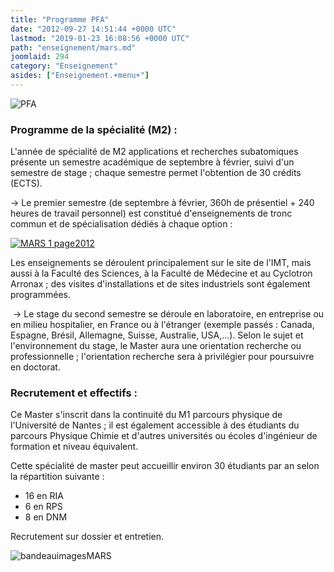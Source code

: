 ```yaml
---
title: "Programme PFA"
date: "2012-09-27 14:51:44 +0000 UTC"
lastmod: "2019-01-23 16:08:56 +0000 UTC"
path: "enseignement/mars.md"
joomlaid: 294
category: "Enseignement"
asides: ["Enseignement.+menu+"]
---
```

![PFA](images/Enseignement/PFA.png)

### Programme de la spécialité (M2) :

L'année de spécialité de M2 applications et recherches subatomiques présente un semestre académique de septembre à février, suivi d'un semestre de stage ; chaque semestre permet l'obtention de 30 crédits (ECTS).

→ Le premier semestre (de septembre à février, 360h de présentiel + 240 heures de travail personnel) est constitué d'enseignements de tronc commun et de spécialisation dédiés à chaque option :

[![MARS 1 page2012](images/Enseignement/MARS_1_page2012.jpg)](images/Enseignement/MARS_1_page2012.jpg "MARS 1 page2012")

Les enseignements se déroulent principalement sur le site de l'IMT, mais aussi à la Faculté des Sciences, à la Faculté de Médecine et au Cyclotron Arronax ; des visites d'installations et de sites industriels sont également programmées.

 → Le stage du second semestre se déroule en laboratoire, en entreprise ou en milieu hospitalier, en France ou à l'étranger (exemple passés : Canada, Espagne, Brésil, Allemagne, Suisse, Australie, USA,...). Selon le sujet et l'environnement du stage, le Master aura une orientation recherche ou professionnelle ; l'orientation recherche sera à privilégier pour poursuivre en doctorat.

### Recrutement et effectifs :

Ce Master s'inscrit dans la continuité du M1 parcours physique de l'Université de Nantes ; il est également accessible à des étudiants du parcours Physique Chimie et d'autres universités ou écoles d'ingénieur de formation et niveau équivalent.

Cette spécialité de master peut accueillir environ 30 étudiants par an selon la répartition suivante :

*   16 en RIA
*   6 en RPS
*   8 en DNM

Recrutement sur dossier et entretien.

![bandeauimagesMARS](images/Enseignement/bandeauimagesMARS.jpg)

